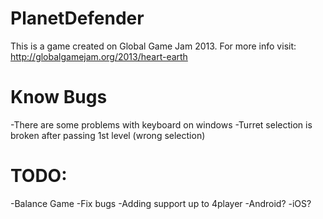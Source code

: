 PlanetDefender
==============

This is a game created on Global Game Jam 2013. For more info visit: http://globalgamejam.org/2013/heart-earth 

Know Bugs
==============

-There are some problems with keyboard on windows 
-Turret selection is broken after passing 1st level (wrong selection)

TODO:
==============
-Balance Game
-Fix bugs
-Adding support up to 4player
-Android? 
-iOS? 
